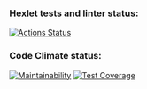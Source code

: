### Hexlet tests and linter status:
[![Actions Status](https://github.com/Freakypanda/js-starter-project-44/actions/workflows/hexlet-check.yml/badge.svg)](https://github.com/Freakypanda/js-starter-project-44/actions)
### Code Climate status:
[![Maintainability](https://api.codeclimate.com/v1/badges/e507580d546c81b9b1d8/maintainability)](https://codeclimate.com/github/Freakypanda/js-starter-project-44/maintainability)
[![Test Coverage](https://api.codeclimate.com/v1/badges/e507580d546c81b9b1d8/test_coverage)](https://codeclimate.com/github/Freakypanda/js-starter-project-44/test_coverage)